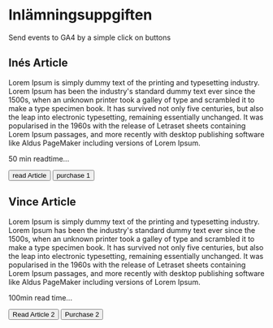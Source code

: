 
# Inlämningsuppgiften

Send events to GA4 by a simple click on buttons

## Inés Article 
Lorem Ipsum is simply dummy text of the printing and typesetting industry. Lorem Ipsum has been the industry's standard dummy text ever since the 1500s, when an unknown printer took a galley of type and scrambled it to make a type specimen book. It has survived not only five centuries, but also the leap into electronic typesetting, remaining essentially unchanged. It was popularised in the 1960s with the release of Letraset sheets containing Lorem Ipsum passages, and more recently with desktop publishing software like Aldus PageMaker including versions of Lorem Ipsum.

50 min readtime...

<button id="knapp_1">read Article</button>
<button id="order_1">purchase 1</button>

## Vince Article
Lorem Ipsum is simply dummy text of the printing and typesetting industry. Lorem Ipsum has been the industry's standard dummy text ever since the 1500s, when an unknown printer took a galley of type and scrambled it to make a type specimen book. It has survived not only five centuries, but also the leap into electronic typesetting, remaining essentially unchanged. It was popularised in the 1960s with the release of Letraset sheets containing Lorem Ipsum passages, and more recently with desktop publishing software like Aldus PageMaker including versions of Lorem Ipsum.

100min read time...

<button id="knapp_2">Read Article 2</button>
<button id="order_2">Purchase 2</button>
